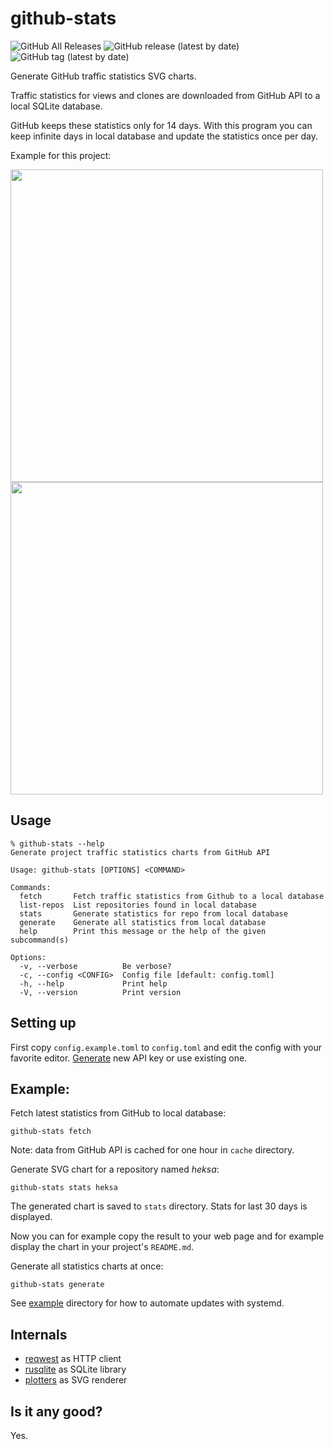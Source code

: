 # github-stats

![GitHub All Releases](https://img.shields.io/github/downloads/raspi/github-stats/total?style=for-the-badge)
![GitHub release (latest by date)](https://img.shields.io/github/v/release/raspi/github-stats?style=for-the-badge)
![GitHub tag (latest by date)](https://img.shields.io/github/v/tag/raspi/github-stats?style=for-the-badge)

Generate GitHub traffic statistics SVG charts.

Traffic statistics for views and clones are downloaded from GitHub API to a local SQLite database.

GitHub keeps these statistics only for 14 days. With this program you can keep infinite days in local database and update the statistics once per day.

Example for this project:

<img src="https://github.raspi.fi/stats/github-stats_views.svg" width="500" align="left" />
<img src="https://github.raspi.fi/stats/github-stats_clones.svg" width="500" />

## Usage

```
% github-stats --help
Generate project traffic statistics charts from GitHub API

Usage: github-stats [OPTIONS] <COMMAND>

Commands:
  fetch       Fetch traffic statistics from Github to a local database
  list-repos  List repositories found in local database
  stats       Generate statistics for repo from local database
  generate    Generate all statistics from local database
  help        Print this message or the help of the given subcommand(s)

Options:
  -v, --verbose          Be verbose?
  -c, --config <CONFIG>  Config file [default: config.toml]
  -h, --help             Print help
  -V, --version          Print version
```

## Setting up

First copy `config.example.toml` to `config.toml` and edit the config with your favorite editor.
[Generate](https://github.com/settings/tokens) new API key or use existing one.

## Example:

Fetch latest statistics from GitHub to local database:

```shell
github-stats fetch
```

Note: data from GitHub API is cached for one hour in `cache` directory.

Generate SVG chart for a repository named *heksa*:

```shell
github-stats stats heksa
```

The generated chart is saved to `stats` directory. Stats for last 30 days is displayed.

Now you can for example copy the result to your web page and for example display the chart in your project's `README.md`.

Generate all statistics charts at once:

```shell
github-stats generate
```

See [example](example) directory for how to automate updates with systemd.

## Internals

* [reqwest](https://crates.io/crates/reqwest) as HTTP client
* [rusqlite](https://crates.io/crates/rusqlite) as SQLite library
* [plotters](https://crates.io/crates/plotters) as SVG renderer

## Is it any good?

Yes.
